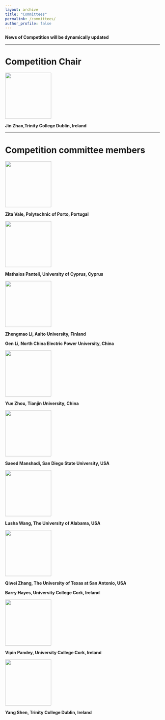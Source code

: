 ```yaml
---
layout: archive
title: "Committees"
permalink: /committees/
author_profile: false
---
```

**News of Competition will be dynamically updated**

---

# Competition Chair

<img src="https://dppescomp.github.io/pesdpcompetition.github.io/images/JinTCD.png" width="150" height="150"> 

**Jin Zhao,Trinity College Dublin, Ireland**


---

# Competition committee members

<img src="https://dppescomp.github.io/pesdpcompetition.github.io/images/Zita.png" width="150" height="150"> 

**Zita Vale, Polytechnic of Porto, Portugal**


<img src="https://dppescomp.github.io/pesdpcompetition.github.io/images/Mathaios.jpg" width="150" height="150"> 

**Mathaios Panteli, University of Cyprus, Cyprus**


<img src="https://dppescomp.github.io/pesdpcompetition.github.io/images/Zhengmao.jpg" width="150" height="150"> 

**Zhengmao Li, Aalto University, Finland**


**Gen Li, North China Electric Power University, China**


<img src="https://dppescomp.github.io/pesdpcompetition.github.io/images/YueZHOU.png" width="150" height="150"> 

**Yue Zhou, Tianjin University, China**


<img src="https://dppescomp.github.io/pesdpcompetition.github.io/images/Saeed Manshadi.jpg" width="150" height="150"> 

**Saeed Manshadi, San Diego State University, USA**



<img src="https://dppescomp.github.io/pesdpcompetition.github.io/images/Lusha_Wang.jpg" width="150" height="150"> 

**Lusha Wang, The University of Alabama, USA**


<img src="https://dppescomp.github.io/pesdpcompetition.github.io/images/QiweiZHANG.png" width="150" height="150"> 

**Qiwei Zhang, The University of Texas at San Antonio, USA**




**Barry Hayes, University College Cork, Ireland**


<img src="https://dppescomp.github.io/pesdpcompetition.github.io/images/Vipin Pandey.jpeg" width="150" height="150"> 

**Vipin Pandey, University College Cork, Ireland**


<img src="https://dppescomp.github.io/pesdpcompetition.github.io/images/YangSHEN.jpg" width="150" height="150"> 

**Yang Shen, Trinity College Dublin, Ireland**
